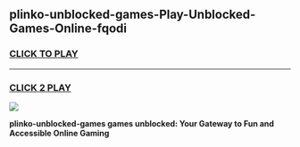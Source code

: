 
## plinko-unblocked-games-Play-Unblocked-Games-Online-fqodi
<h3>
<a href="https://premium76.site?title=plinko-unblocked-games&ref=25A">CLICK TO PLAY</a></h3>
<hr>

<h3>
<a href="https://premium76.site?title=plinko-unblocked-games&ref=25A">CLICK 2 PLAY</a>
  
</h3>

<a href="https://premium76.site?title=plinko-unblocked-games&ref=25A"><img src="https://clearcache.store/games.png"></a>


**plinko-unblocked-games games unblocked: Your Gateway to Fun and Accessible Online Gaming**
